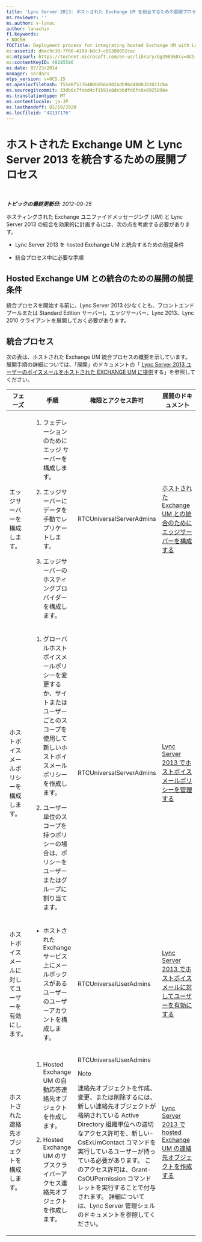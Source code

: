 ```yaml
---
title: 'Lync Server 2013: ホストされた Exchange UM を統合するための展開プロセス'
ms.reviewer: ''
ms.author: v-lanac
author: lanachin
f1.keywords:
- NOCSH
TOCTitle: Deployment process for integrating hosted Exchange UM with Lync Server
ms:assetid: dbec9c38-7f66-419d-b8c3-c61380052cac
ms:mtpsurl: https://technet.microsoft.com/en-us/library/Gg398968(v=OCS.15)
ms:contentKeyID: 48185586
ms.date: 07/23/2014
manager: serdars
mtps_version: v=OCS.15
ms.openlocfilehash: f55e8f573b4000d56a002adb9bd40d03b2021cba
ms.sourcegitcommit: 33db8c7febd4cf1591e8dcbbdfd6fc8e8925896e
ms.translationtype: MT
ms.contentlocale: ja-JP
ms.lasthandoff: 02/19/2020
ms.locfileid: "42137176"
---
```

<div data-xmlns="http://www.w3.org/1999/xhtml">

<div class="topic" data-xmlns="http://www.w3.org/1999/xhtml" data-msxsl="urn:schemas-microsoft-com:xslt" data-cs="http://msdn.microsoft.com/">

<div data-asp="https://msdn2.microsoft.com/asp">

# <a name="deployment-process-for-integrating-hosted-exchange-um-with-lync-server-2013"></a>ホストされた Exchange UM と Lync Server 2013 を統合するための展開プロセス

</div>

<div id="mainSection">

<div id="mainBody">

<span> </span>

_**トピックの最終更新日:** 2012-09-25_

ホスティングされた Exchange ユニファイドメッセージング (UM) と Lync Server 2013 の統合を効果的に計画するには、次の点を考慮する必要があります。

  - Lync Server 2013 を hosted Exchange UM と統合するための前提条件

  - 統合プロセス中に必要な手順

<div>

## <a name="deployment-prerequisites-for-integrating-with-hosted-exchange-um"></a>Hosted Exchange UM との統合のための展開の前提条件

統合プロセスを開始する前に、Lync Server 2013 (少なくとも、フロントエンドプールまたは Standard Edition サーバー)、エッジサーバー、Lync 2013、Lync 2010 クライアントを展開しておく必要があります。

</div>

<div>

## <a name="integration-process"></a>統合プロセス

次の表は、ホストされた Exchange UM 統合プロセスの概要を示しています。 展開手順の詳細については、「展開」のドキュメントの「 [Lync Server 2013 ユーザーのボイスメールをホストされた EXCHANGE UM に提供](lync-server-2013-providing-lync-server-users-voice-mail-on-hosted-exchange-um.md)する」を参照してください。


<table>
<colgroup>
<col style="width: 25%" />
<col style="width: 25%" />
<col style="width: 25%" />
<col style="width: 25%" />
</colgroup>
<thead>
<tr class="header">
<th>フェーズ</th>
<th>手順</th>
<th>権限とアクセス許可</th>
<th>展開のドキュメント</th>
</tr>
</thead>
<tbody>
<tr class="odd">
<td><p>エッジサーバーを構成します。</p></td>
<td><ol>
<li><p>フェデレーションのためにエッジ サーバーを構成します。</p></li>
<li><p>エッジサーバーにデータを手動でレプリケートします。</p></li>
<li><p>エッジサーバーのホスティングプロバイダーを構成します。</p></li>
</ol></td>
<td><p>RTCUniversalServerAdmins</p></td>
<td><p><a href="lync-server-2013-configure-the-edge-server-for-integration-with-hosted-exchange-um.md">ホストされた Exchange UM との統合のためにエッジサーバーを構成する</a></p></td>
</tr>
<tr class="even">
<td><p>ホストボイスメールポリシーを構成します。</p></td>
<td><ol>
<li><p>グローバルホストボイスメールポリシーを変更するか、サイトまたはユーザーごとのスコープを使用して新しいホストボイスメールポリシーを作成します。</p></li>
<li><p>ユーザー単位のスコープを持つポリシーの場合は、ポリシーをユーザーまたはグループに割り当てます。</p></li>
</ol></td>
<td><p>RTCUniversalServerAdmins</p></td>
<td><p><a href="lync-server-2013-manage-hosted-voice-mail-policies.md">Lync Server 2013 でホストボイスメールポリシーを管理する</a></p></td>
</tr>
<tr class="odd">
<td><p>ホストボイスメールに対してユーザーを有効にします。</p></td>
<td><ul>
<li><p>ホストされた Exchange サービス上にメールボックスがあるユーザーのユーザーアカウントを構成します。</p></li>
</ul></td>
<td><p>RTCUniversalUserAdmins</p></td>
<td><p><a href="lync-server-2013-enable-users-for-hosted-voice-mail.md">Lync Server 2013 でホストボイスメールに対してユーザーを有効にする</a></p></td>
</tr>
<tr class="even">
<td><p>ホストされた連絡先オブジェクトを構成します。</p></td>
<td><ol>
<li><p>Hosted Exchange UM の自動応答連絡先オブジェクトを作成します。</p></li>
<li><p>Hosted Exchange UM のサブスクライバーアクセス連絡先オブジェクトを作成します。</p></li>
</ol></td>
<td><p>RTCUniversalUserAdmins</p>
<div>

> [!NOTE]  
> 連絡先オブジェクトを作成、変更、または削除するには、新しい連絡先オブジェクトが格納されている Active Directory 組織単位への適切なアクセス許可を、新しい-CsExUmContact コマンドを実行しているユーザーが持っている必要があります。 このアクセス許可は、Grant-CsOUPermission コマンドレットを実行することで付与されます。 詳細については、Lync Server 管理シェルのドキュメントを参照してください。


</div></td>
<td><p><a href="lync-server-2013-create-contact-objects-for-hosted-exchange-um.md">Lync Server 2013 で hosted Exchange UM の連絡先オブジェクトを作成する</a></p></td>
</tr>
</tbody>
</table>


</div>

</div>

<span> </span>

</div>

</div>

</div>

